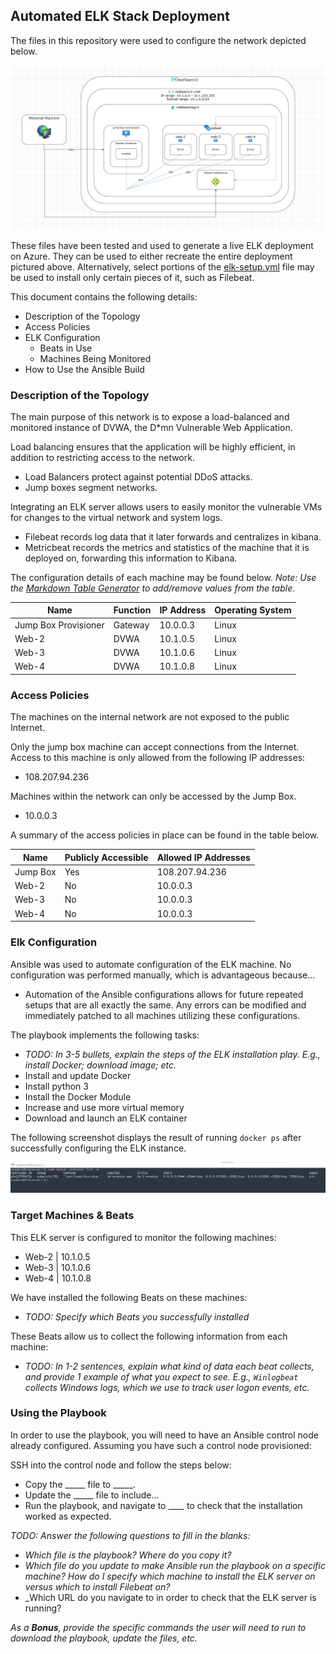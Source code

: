 ## Automated ELK Stack Deployment

The files in this repository were used to configure the network depicted below.

![TODO: Update the path with the name of your diagram](Images/diagram_filename.png)

These files have been tested and used to generate a live ELK deployment on Azure. They can be used to either recreate the entire deployment pictured above. Alternatively, select portions of the [elk-setup.yml](Files/elk-setup.yml) file may be used to install only certain pieces of it, such as Filebeat.


This document contains the following details:
- Description of the Topology
- Access Policies
- ELK Configuration
  - Beats in Use
  - Machines Being Monitored
- How to Use the Ansible Build


### Description of the Topology

The main purpose of this network is to expose a load-balanced and monitored instance of DVWA, the D*mn Vulnerable Web Application.

Load balancing ensures that the application will be highly efficient, in addition to restricting access to the network.
- Load Balancers protect against potential DDoS attacks.
- Jump boxes segment networks.

Integrating an ELK server allows users to easily monitor the vulnerable VMs for changes to the virtual network and system logs.
- Filebeat records log data that it later forwards and centralizes in kibana.
- Metricbeat records the metrics and statistics of the machine that it is deployed on, forwarding this information to Kibana.

The configuration details of each machine may be found below.
_Note: Use the [Markdown Table Generator](http://www.tablesgenerator.com/markdown_tables) to add/remove values from the table_.

| Name                 | Function | IP Address | Operating System |
|----------------------|----------|------------|------------------|
| Jump Box Provisioner | Gateway  | 10.0.0.3   | Linux            |
| Web-2                | DVWA     | 10.1.0.5   | Linux            |
| Web-3                | DVWA     | 10.1.0.6   | Linux            |
| Web-4                | DVWA     | 10.1.0.8   | Linux            |

### Access Policies

The machines on the internal network are not exposed to the public Internet. 

Only the jump box machine can accept connections from the Internet. Access to this machine is only allowed from the following IP addresses:
- 108.207.94.236

Machines within the network can only be accessed by the Jump Box.
- 10.0.0.3

A summary of the access policies in place can be found in the table below.

| Name     | Publicly Accessible | Allowed IP Addresses |
|----------|---------------------|----------------------|
| Jump Box | Yes                 | 108.207.94.236       |
| Web-2    | No                  | 10.0.0.3             |
| Web-3    | No                  | 10.0.0.3             |
| Web-4    | No                  | 10.0.0.3             |

### Elk Configuration

Ansible was used to automate configuration of the ELK machine. No configuration was performed manually, which is advantageous because...
- Automation of the Ansible configurations allows for future repeated setups that are all exactly the same. Any errors can be modified and immediately patched to all machines utilizing these configurations.

The playbook implements the following tasks:
- _TODO: In 3-5 bullets, explain the steps of the ELK installation play. E.g., install Docker; download image; etc._
- Install and update Docker
- Install python 3
- Install the Docker Module
- Increase and use more virtual memory
- Download and launch an ELK container

The following screenshot displays the result of running `docker ps` after successfully configuring the ELK instance.

![Docker ps output](Images/elk_running-screenshot.png)

### Target Machines & Beats
This ELK server is configured to monitor the following machines:
- Web-2 | 10.1.0.5
- Web-3 | 10.1.0.6
- Web-4 | 10.1.0.8

We have installed the following Beats on these machines:
- _TODO: Specify which Beats you successfully installed_

These Beats allow us to collect the following information from each machine:
- _TODO: In 1-2 sentences, explain what kind of data each beat collects, and provide 1 example of what you expect to see. E.g., `Winlogbeat` collects Windows logs, which we use to track user logon events, etc._

### Using the Playbook
In order to use the playbook, you will need to have an Ansible control node already configured. Assuming you have such a control node provisioned: 

SSH into the control node and follow the steps below:
- Copy the _____ file to _____.
- Update the _____ file to include...
- Run the playbook, and navigate to ____ to check that the installation worked as expected.

_TODO: Answer the following questions to fill in the blanks:_
- _Which file is the playbook? Where do you copy it?_
- _Which file do you update to make Ansible run the playbook on a specific machine? How do I specify which machine to install the ELK server on versus which to install Filebeat on?_
- _Which URL do you navigate to in order to check that the ELK server is running?

_As a **Bonus**, provide the specific commands the user will need to run to download the playbook, update the files, etc._
